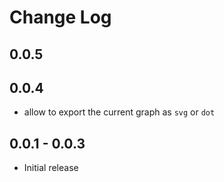 # Change Log

## 0.0.5

## 0.0.4
- allow to export the current graph as `svg` or `dot`

## 0.0.1 - 0.0.3
- Initial release